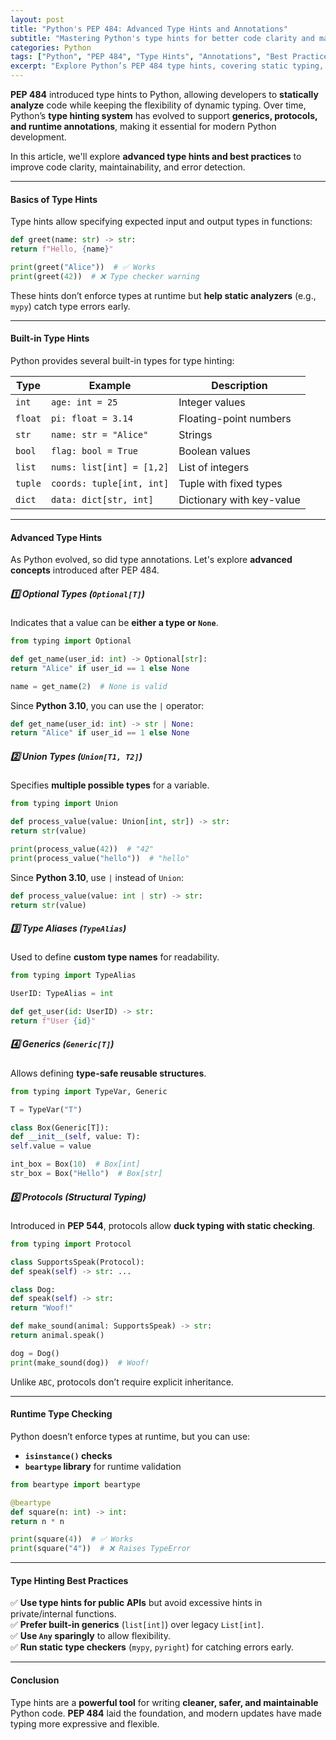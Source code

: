 ```yaml
---
layout: post
title: "Python's PEP 484: Advanced Type Hints and Annotations"
subtitle: "Mastering Python's type hints for better code clarity and maintainability"
categories: Python
tags: ["Python", "PEP 484", "Type Hints", "Annotations", "Best Practices"]
excerpt: "Explore Python’s PEP 484 type hints, covering static typing, generics, protocols, and advanced annotations to write more readable and maintainable code."
---
```

**PEP 484** introduced type hints to Python, allowing developers to **statically analyze** code while keeping the flexibility of dynamic typing. Over time, Python’s **type hinting system** has evolved to support **generics, protocols, and runtime annotations**, making it essential for modern Python development.

In this article, we'll explore **advanced type hints and best practices** to improve code clarity, maintainability, and error detection.

---

#### Basics of Type Hints

Type hints allow specifying expected input and output types in functions:

```python  
def greet(name: str) -> str:  
return f"Hello, {name}"

print(greet("Alice"))  # ✅ Works  
print(greet(42))  # ❌ Type checker warning  
```

These hints don’t enforce types at runtime but **help static analyzers** (e.g., `mypy`) catch type errors early.

---

#### Built-in Type Hints

Python provides several built-in types for type hinting:

| Type          | Example                 | Description                 |  
|--------------|-------------------------|-----------------------------|  
| `int`       | `age: int = 25`         | Integer values              |  
| `float`     | `pi: float = 3.14`      | Floating-point numbers      |  
| `str`       | `name: str = "Alice"`   | Strings                     |  
| `bool`      | `flag: bool = True`     | Boolean values              |  
| `list`      | `nums: list[int] = [1,2]` | List of integers           |  
| `tuple`     | `coords: tuple[int, int]` | Tuple with fixed types    |  
| `dict`      | `data: dict[str, int]`  | Dictionary with key-value   |  

---

#### Advanced Type Hints

As Python evolved, so did type annotations. Let's explore **advanced concepts** introduced after PEP 484.

##### 1️⃣ **Optional Types** (`Optional[T]`)

Indicates that a value can be **either a type or `None`**.

```python  
from typing import Optional

def get_name(user_id: int) -> Optional[str]:  
return "Alice" if user_id == 1 else None

name = get_name(2)  # None is valid  
```

Since **Python 3.10**, you can use the `|` operator:

```python  
def get_name(user_id: int) -> str | None:  
return "Alice" if user_id == 1 else None  
```

##### 2️⃣ **Union Types** (`Union[T1, T2]`)

Specifies **multiple possible types** for a variable.

```python  
from typing import Union

def process_value(value: Union[int, str]) -> str:  
return str(value)

print(process_value(42))  # "42"  
print(process_value("hello"))  # "hello"  
```

Since **Python 3.10**, use `|` instead of `Union`:

```python  
def process_value(value: int | str) -> str:  
return str(value)  
```

##### 3️⃣ **Type Aliases** (`TypeAlias`)

Used to define **custom type names** for readability.

```python  
from typing import TypeAlias

UserID: TypeAlias = int

def get_user(id: UserID) -> str:  
return f"User {id}"  
```

##### 4️⃣ **Generics (`Generic[T]`)**

Allows defining **type-safe reusable structures**.

```python  
from typing import TypeVar, Generic

T = TypeVar("T")

class Box(Generic[T]):  
def __init__(self, value: T):  
self.value = value

int_box = Box(10)  # Box[int]  
str_box = Box("Hello")  # Box[str]  
```

##### 5️⃣ **Protocols (Structural Typing)**

Introduced in **PEP 544**, protocols allow **duck typing with static checking**.

```python  
from typing import Protocol

class SupportsSpeak(Protocol):  
def speak(self) -> str: ...

class Dog:  
def speak(self) -> str:  
return "Woof!"

def make_sound(animal: SupportsSpeak) -> str:  
return animal.speak()

dog = Dog()  
print(make_sound(dog))  # Woof!  
```

Unlike `ABC`, protocols don’t require explicit inheritance.

---

#### Runtime Type Checking

Python doesn’t enforce types at runtime, but you can use:

- **`isinstance()` checks**
- **`beartype` library** for runtime validation

```python  
from beartype import beartype

@beartype  
def square(n: int) -> int:  
return n * n

print(square(4))  # ✅ Works  
print(square("4"))  # ❌ Raises TypeError  
```

---

#### Type Hinting Best Practices

✅ **Use type hints for public APIs** but avoid excessive hints in private/internal functions.  
✅ **Prefer built-in generics** (`list[int]`) over legacy `List[int]`.  
✅ **Use `Any` sparingly** to allow flexibility.  
✅ **Run static type checkers** (`mypy`, `pyright`) for catching errors early.

---

#### Conclusion

Type hints are a **powerful tool** for writing **cleaner, safer, and maintainable** Python code. **PEP 484** laid the foundation, and modern updates have made typing more expressive and flexible.

  

